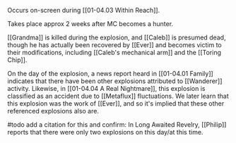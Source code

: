 Occurs on-screen during [[01-04.03 Within Reach]].

Takes place approx 2 weeks after MC becomes a hunter.

[[Grandma]] is killed during the explosion, and [[Caleb]] is presumed dead, though he has actually been recovered by [[Ever]] and becomes victim to their modifications, including [[Caleb's mechanical arm]] and the [[Toring Chip]].

On the day of the explosion, a news report heard in [[01-04.01 Family]] indicates that there have been other explosions attributed to [[Wanderer]] activity. Likewise, in [[01-04.04 A Real Nightmare]], this explosion is classified as an accident due to [[Metaflux]] fluctuations. We later learn that this explosion was the work of [[Ever]], and so it's implied that these other referenced explosions also are.

#todo add a citation for this and confirm: In Long Awaited Revelry, [[Philip]] reports that there were only two explosions on this day/at this time.